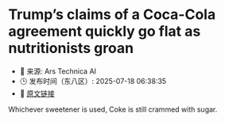 # Trump’s claims of a Coca-Cola agreement quickly go flat as nutritionists groan
- 📅 来源: Ars Technica AI
- 🕒 发布时间（东八区）: 2025-07-18 06:38:35
- 🔗 [原文链接](https://arstechnica.com/health/2025/07/trumps-claims-of-a-coca-cola-agreement-quickly-go-flat-as-nutritionists-groan/)

Whichever sweetener is used, Coke is still crammed with sugar.